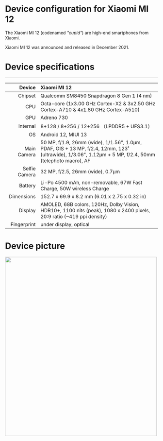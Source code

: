 # Device configuration for Xiaomi MI 12

The Xiaomi MI 12 (codenamed *"cupid"*) are high-end smartphones from Xiaomi.

Xiaomi MI 12 was announced and released in December 2021.

# Device specifications

------
|        Device | Xiaomi MI 12                                                   |
| ------------: | :----------------------------------------------------------- |
|       Chipset | Qualcomm SM8450 Snapdragon 8 Gen 1 (4 nm)                     |
|           CPU | Octa-core (1x3.00 GHz Cortex-X2 & 3x2.50 GHz Cortex-A710 & 4x1.80 GHz Cortex-A510) |
|           GPU | Adreno 730                                                   |
|      Internal | 8+128 / 8+256 / 12+256 （LPDDR5 + UFS3.1）           |
|            OS | Android 12, MIUI 13                                          |
|   Main Camera | 50 MP, f/1.9, 26mm (wide), 1/1.56", 1.0µm, PDAF, OIS + 13 MP, f/2.4, 12mm, 123˚ (ultrawide), 1/3.06", 1.12µm + 5 MP, f/2.4, 50mm (telephoto macro), AF |
| Selfie Camera | 32 MP, f/2.5, 26mm (wide), 0.7µm                                                    |
|       Battery | Li-Po 4500 mAh, non-removable, 67W Fast Charge, 50W wireless Charge             |
|    Dimensions | 152.7 x 69.9 x 8.2 mm (6.01 x 2.75 x 0.32 in)                |
|       Display | AMOLED, 68B colors, 120Hz, Dolby Vision, HDR10+, 1100 nits (peak), 1080 x 2400 pixels, 20:9 ratio (~419 ppi density) |
|   Fingerprint | under display, optical                                    |

# Device picture

<img src="https://i01.appmifile.com/webfile/globalimg/products/responsive/xiaomi-12/pc-specs-image.png" width="500" height="590">
